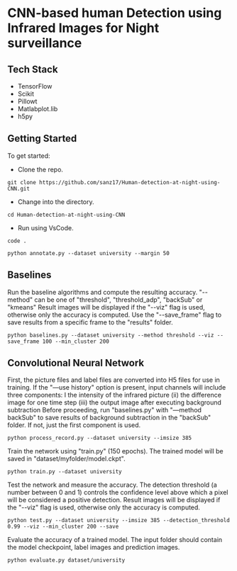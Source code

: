 # CNN-based human Detection using Infrared Images for Night surveillance


## Tech Stack

- TensorFlow
- Scikit
- Pillowt
- Matlabplot.lib
- h5py

## Getting Started

To get started:

- Clone the repo.

```shell
git clone https://github.com/sanz17/Human-detection-at-night-using-CNN.git
```

- Change into the directory.

```shell
cd Human-detection-at-night-using-CNN
```
- Run using VsCode.

```shell
code .
```

```
python annotate.py --dataset university --margin 50
```

## Baselines

Run the baseline algorithms and compute the resulting accuracy.
"--method" can be one of "threshold", "threshold\_adp", "backSub" or "kmeans"
Result images will be displayed if the "--viz" flag is used, otherwise only the accuracy is computed.
Use the "--save_frame" flag to save results from a specific frame to the "results" folder.

```
python baselines.py --dataset university --method threshold --viz --save_frame 100 --min_cluster 200
```

## Convolutional Neural Network

First, the picture files and label files are converted into H5 files for use in training. If the "—use history" option is present, input channels will include three components: I the intensity of the infrared picture (ii) the difference image for one time step (iii) the output image after executing background subtraction Before proceeding, run "baselines.py" with "—method backSub" to save results of background subtraction in the "backSub" folder. If not, just the first component is used.

```
python process_record.py --dataset university --imsize 385
```

Train the network using "train.py" (150 epochs). The trained model will be saved in "dataset/myfolder/model.ckpt".

```
python train.py --dataset university
```

Test the network and measure the accuracy. The detection threshold (a number between 0 and 1) controls 
the confidence level above which a pixel will be considered a positive detection.
Result images will be displayed if the "--viz" flag is used, otherwise only the accuracy is computed.

```
python test.py --dataset university --imsize 385 --detection_threshold 0.99 --viz --min_cluster 200 --save
```

Evaluate the accuracy of a trained model. The input folder should contain the model checkpoint, label images and prediction images.

```
python evaluate.py dataset/university
```
